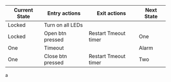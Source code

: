 | Current State	 | Entry actions      | Exit actions        |	Next State          |
|----------------|--------------------|---------------------|---------------------|
| Locked	       | Turn on all LEDs   | 	                  |                     | 
| Locked	       | Open btn pressed   |Restart Tmeout timer | One                 | 
| One	           | Timeout            |                     | Alarm               | 
| One	           | Close btn pressed  |Restart Tmeout timer | Two                 | 
a

